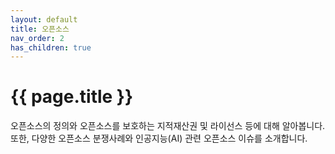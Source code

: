 ```yaml
---
layout: default
title: 오픈소스
nav_order: 2
has_children: true
---
```

# {{ page.title }}
<div class="summary">
오픈소스의 정의와 오픈소스를 보호하는 지적재산권 및 라이선스 등에 대해 알아봅니다. <br>
또한, 다양한 오픈소스 분쟁사례와 인공지능(AI) 관련 오픈소스 이슈를 소개합니다.
</div>
